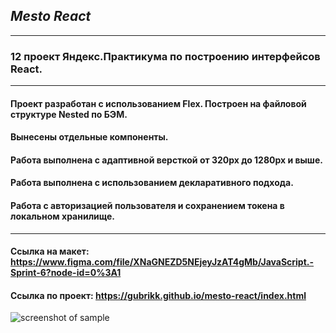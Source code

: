 ## *Mesto React*

----------------------------------------------------------------------------------------

### 12 проект Яндекс.Практикума по построению интерфейсов React.

----------------------------------------------------------------------------------------

#### Проект разработан с использованием Flex. Построен на  файловой структуре Nested по БЭМ.
#### Вынесены отдельные компоненты.
#### Работа выполнена с адаптивной версткой от 320px до 1280px и выше.
#### Работа выполнена с использованием декларативного подхода.
#### Работа с авторизацией пользователя и сохранением токена в локальном хранилище.

----------------------------------------------------------------------------------------

#### Ссылка на макет:  https://www.figma.com/file/XNaGNEZD5NEjeyJzAT4gMb/JavaScript.-Sprint-6?node-id=0%3A1
#### Ссылка по проект: https://gubrikk.github.io/mesto-react/index.html


![screenshot of sample](https://w.wallhaven.cc/full/lm/wallhaven-lmxmxy.png)

